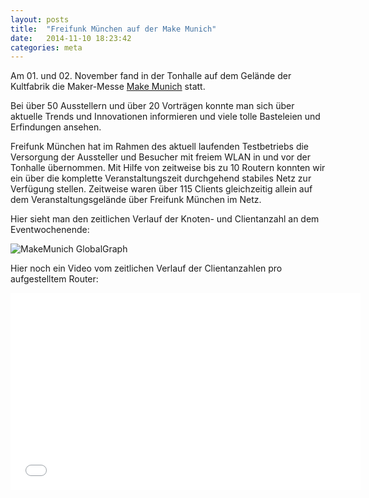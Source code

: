 ```yaml
---
layout: posts
title:  "Freifunk München auf der Make Munich"
date:   2014-11-10 18:23:42
categories: meta
---
```


Am 01. und 02. November fand in der Tonhalle auf dem Gelände der Kultfabrik die Maker-Messe [Make Munich](http://make-munich.de/) statt.

Bei über 50 Ausstellern und über 20 Vorträgen konnte man sich über aktuelle Trends und Innovationen informieren und viele tolle Basteleien und Erfindungen ansehen.

Freifunk München hat im Rahmen des aktuell laufenden Testbetriebs die Versorgung der Aussteller und Besucher mit freiem WLAN in und vor der Tonhalle übernommen. Mit Hilfe von zeitweise bis zu 10 Routern konnten wir ein über die komplette Veranstaltungszeit durchgehend stabiles Netz zur Verfügung stellen. Zeitweise waren über 115 Clients gleichzeitig allein auf dem Veranstaltungsgelände über Freifunk München im Netz.

Hier sieht man den zeitlichen Verlauf der Knoten- und Clientanzahl an dem Eventwochenende:

![MakeMunich GlobalGraph](/assets/posts/2014-11-10-makemunich.png)

Hier noch ein Video vom zeitlichen Verlauf der Clientanzahlen pro aufgestelltem Router:

<p style="text-align: center;">
    <div class='embed-container'><iframe width="560" height="315" src="//www.youtube.com/embed/WgvOQh8u6Zc" frameborder="0" allowfullscreen></iframe></div>
</p>


